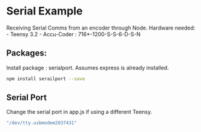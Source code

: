 # Serial Example

Receiving Serial Comms from an encoder through Node.
Hardware needed:
	- Teensy 3.2
	- Accu-Coder : 716*-1200-S-S-6-D-S-N


## Packages:
Install package : serialport.  Assumes express is already installed.
```bash
npm install serailport --save
```

## Serial Port
Change the serial port in app.js if using a different Teensy.
```bash
"/dev/tty.usbmodem2037431"
```



